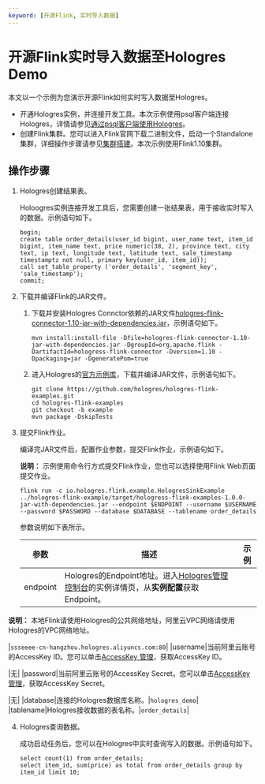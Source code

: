 ```yaml
---
keyword: [开源Flink, 实时导入数据]
---
```


# 开源Flink实时导入数据至Hologres Demo

本文以一个示例为您演示开源Flink如何实时写入数据至Hologres。

-   开通Hologres实例，并连接开发工具。本次示例使用psql客户端连接Hologres，详情请参见[通过psql客户端使用Hologres](/cn.zh-CN/快速入门/通过psql客户端使用Hologres.md)。
-   创建Flink集群。您可以进入Flink官网下载二进制文件，启动一个Standalone集群，详细操作步骤请参见[集群搭建](https://ci.apache.org/projects/flink/flink-docs-release-1.11/try-flink/local_installation.html)。本次示例使用Flink1.10集群。

## 操作步骤

1.  Hologres创建结果表。

    Holoogres实例连接开发工具后，您需要创建一张结果表，用于接收实时写入的数据。示例语句如下。

    ```
    begin;
    create table order_details(user_id bigint, user_name text, item_id bigint, item_name text, price numeric(38, 2), province text, city text, ip text, longitude text, latitude text, sale_timestamp timestamptz not null, primary key(user_id, item_id));
    call set_table_property ('order_details', 'segment_key', 'sale_timestamp');
    commit;
    ```

2.  下载并编译Flink的JAR文件。

    1.  下载并安装Hologres Connctor依赖的JAR文件[hologres-flink-connector-1.10-jar-with-dependencies.jar](http://docs-aliyun.cn-hangzhou.oss.aliyun-inc.com/assets/attach/30336/cn_zh/1600398557180/hologres-flink-connector-1.10-jar-with-dependencies.jar)，示例语句如下。

        ```
        mvn install:install-file -Dfile=hologres-flink-connector-1.10-jar-with-dependencies.jar -DgroupId=org.apache.flink -DartifactId=hologress-flink-connector -Dversion=1.10 -Dpackaging=jar -DgeneratePom=true
        ```

    2.  进入Hologres的[官方示例库](https://github.com/hologres/hologres-flink-examples)，下载并编译JAR文件，示例语句如下。

        ```
        git clone https://github.com/hologres/hologres-flink-examples.git
        cd hologres-flink-examples
        git checkout -b example
        mvn package -DskipTests
        ```

3.  提交Flink作业。

    编译完JAR文件后，配置作业参数，提交Flink作业，示例语句如下。

    **说明：** 示例使用命令行方式提交Flink作业，您也可以选择使用Flink Web页面提交作业。

    ```
    flink run -c io.hologres.flink.example.HologresSinkExample ../hologres-flink-example/target/hologress-flink-examples-1.0.0-jar-with-dependencies.jar --endpoint $ENDPOINT --username $USERNAME --password $PASSWORD --database $DATABASE --tablename order_details
    ```

    参数说明如下表所示。

    |参数|描述|示例|
    |--|--|--|
    |endpoint|Hologres的Endpoint地址。进入[Hologres管理控制台](https://hologram.console.aliyun.com/#/instance)的实例详情页，从**实例配置**获取Endpoint。

**说明：** 本地Flink请使用Hologres的公共网络地址，阿里云VPC网络请使用Hologres的VPC网络地址。

|`ssseeee-cn-hangzhou.hologres.aliyuncs.com:80`|
    |username|当前阿里云账号的AccessKey ID。您可以单击[AccessKey 管理](https://usercenter.console.aliyun.com/?spm=5176.2020520153.nav-right.dak.3bcf415dCWGUBj#/manage/ak)，获取AccessKey ID。

|无|
    |password|当前阿里云账号的AccessKey Secret。您可以单击[AccessKey 管理](https://usercenter.console.aliyun.com/?spm=5176.2020520153.nav-right.dak.3bcf415dCWGUBj#/manage/ak)，获取AccessKey Secret。

|无|
    |database|连接的Hologres数据库名称。|`hologres_demo`|
    |tablename|Hologres接收数据的表名称。|`order_details`|

4.  Hologres查询数据。

    成功启动任务后，您可以在Hologres中实时查询写入的数据。示例语句如下。

    ```
    select count(1) from order_details;
    select item_id, sum(price) as total from order_details group by item_id limit 10;
    ```


